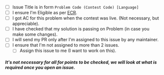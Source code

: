
- [ ] Issue Title is in form `Problem Code (Contest Code) [Language]`
- [ ] I ensure I'm Eligible as per [ECR](https://github.com/iiitv/ChefLib/blob/master/README.md#ecr).
- [ ] I got AC for this problem when the contest was live. (Not necessary, but appreciable).
- [ ] I have checked that my solution is passing on Problem (in case you make some changes).
- [ ] I will send my PR only after I'm assigned to this issue by any maintainer.
- [ ] I ensure that I'm not assigned to more than 2 issues.
	- [ ] Assign this issue to me (I want to work on this).

##### It's not necessary for all for points to be checked, we will look at what is required once you open an issue.

